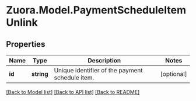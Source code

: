 
# Zuora.Model.PaymentScheduleItemUnlink

## Properties

Name | Type | Description | Notes
------------ | ------------- | ------------- | -------------
**id** | **string** | Unique identifier of the payment schedule item. | [optional] 

[[Back to Model list]](../README.md#documentation-for-models)
[[Back to API list]](../README.md#documentation-for-api-endpoints)
[[Back to README]](../README.md)

